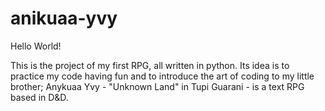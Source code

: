 # anikuaa-yvy

Hello World!

This is the project of my first RPG, all written in python.
Its idea is to practice my code having fun and to introduce the art of coding to my little brother;
Anykuaa Yvy - "Unknown Land" in Tupi Guarani - is a text RPG based in D&D.